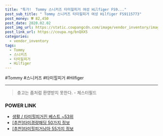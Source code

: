 ```yaml
--- 
title: "특가!  Tommy 스니커즈 타미힐피거 여성 Hilfiger FS9..." 
post_sub_title: " Tommy 스니커즈 타미힐피거 여성 Hilfiger FS9115773" 
post_money: ₩ 82,450 
post_date: 2020.02.02 
post_img_url: https://static.coupangcdn.com/image/vendor_inventory/images/2018/10/24/11/4/abb6de17-d13e-44a3-beef-781355f3aa86.jpg 
post_link_url: https://coupa.ng/bnQXX5 
categories: 
  - vendor_inventory 
tags: 
  - Tommy 
  - 스니커즈 
  - 타미힐피거 
  - Hilfiger 
--- 
```

  #Tommy #스니커즈 #타미힐피거 #Hilfiger 
<hr> 

> 충고는 좀처럼 환영받지 못한다. - 체스터필드 


### POWER LINK

* <a href="https://blog.naver.com/santokki14/221784511503" target="_blank">생활 / 타미힐피거진 베스트 ~53위</a>
* <a href="https://blog.naver.com/fasyy4321/221787166809" target="_blank">[추천]타미경량패딩 50가지 정보</a>
* <a href="https://blog.naver.com/fasyy4321/221792314035" target="_blank">[추천]타미힐피거남아 55가지 정보</a>
